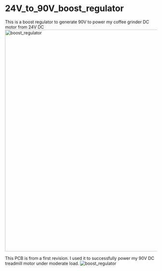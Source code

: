 # 24V_to_90V_boost_regulator
This is a boost regulator to generate 90V to power my coffee grinder DC motor from 24V DC
<img width="732" alt="boost_regulator" src="https://github.com/user-attachments/assets/5a8ffdc8-27de-4fd3-91b9-7230af4f341b" />

This PCB is from a first revision. I used it to successfully power my 90V DC treadmill motor under moderate load.
![boost_regulator](https://github.com/user-attachments/assets/8d6f5e4c-d5eb-4e67-90e9-efa0f0c4c644)
